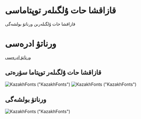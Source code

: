 # قازاقشا حات ۇلگىلەر توپتاماسى
قازاقشا حات ۇلگىلەرىن ورناتۋ بولشەگى 

# ورناتۋ ادرەسى
[ورناتۋ ادرەسى](https://github.com/aytsoft/KazkhFontsInstaller/raw/master/KazakhToteFonts.exe)
## قازاقشا حات ۇلگىلەر توپتاما سۋرەتى
![KazakhFonts ("KazakhFonts")](https://github.com/aytsoft/KazkhFontsInstaller/blob/master/fontList1.png)
![KazakhFonts ("KazakhFonts")](https://github.com/aytsoft/KazkhFontsInstaller/blob/master/fontList2.png)
## ورناتۋ بولشەگى
![KazakhFonts ("KazakhFonts")](https://github.com/aytsoft/KazkhFontsInstaller/blob/master/KazakhFonts.png)
